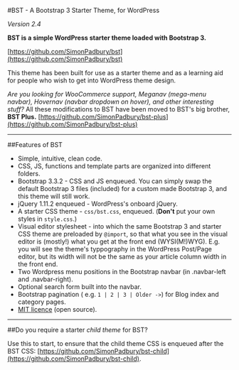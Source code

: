 #BST - A Bootstrap 3 Starter Theme, for WordPress

*Version 2.4*

**BST is a simple WordPress starter theme loaded with Bootstrap 3.**

[https://github.com/SimonPadbury/bst](https://github.com/SimonPadbury/bst)

This theme has been built for use as a starter theme and as a learning aid for people who wish to get into WordPress theme design.

*Are you looking for WooCommerce support, Meganav (mega-menu navbar), Hovernav (navbar dropdown on hover), and other interesting stuff?* All these modifications to BST have been moved to BST's big brother, **BST Plus.** [https://github.com/SimonPadbury/bst-plus](https://github.com/SimonPadbury/bst-plus)

-----

##Features of BST

* Simple, intuitive, clean code.
* CSS, JS, functions and template parts are organized into different folders.
* Bootstrap 3.3.2 - CSS and JS enqueued. You can simply swap the default Bootstrap 3 files (included) for a custom made Bootstrap 3, and this theme will still work.
* jQuery 1.11.2 enqueued - WordPress's onboard jQuery.
* A starter CSS theme - `css/bst.css`, enqueued. (**Don't** put your own styles in `style.css`.)
* Visual editor stylesheet - into which the same Bootstrap 3 and starter CSS theme are preloaded by `@import`, so that what you see in the visual editor is (mostly!) what you get at the front end (WYSI(M!)WYG). E.g. you will see the theme's typpography in the WordPress Post/Page editor, but its width will not be the same as your article column width in the front end.
* Two Wordpress menu positions in the Bootstrap navbar (in .navbar-left and .navbar-right).
* Optional search form built into the navbar.
* Bootstrap pagination ( e.g. ` 1 | 2 | 3 | Older -> `) for Blog index and category pages.
* [MIT licence](http://opensource.org/licenses/MIT) (open source).

-----

##Do you require a starter *child theme* for BST? 

Use this to start, to ensure that the child theme CSS is enqueued after the BST CSS: 
[https://github.com/SimonPadbury/bst-child](https://github.com/SimonPadbury/bst-child).
